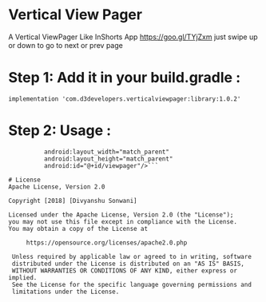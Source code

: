 # Vertical View Pager

A Vertical ViewPager Like InShorts App https://goo.gl/TYjZxm just swipe up or down to go to next or prev page

# Step 1: Add it in your build.gradle :

`implementation 'com.d3developers.verticalviewpager:library:1.0.2'`

# Step 2: Usage :

```<com.d3developers.verticalviewpager.VerticalViewPager
          android:layout_width="match_parent"
          android:layout_height="match_parent"
          android:id="@+id/viewpager"/>```

# License
Apache License, Version 2.0

Copyright [2018] [Divyanshu Sonwani]

Licensed under the Apache License, Version 2.0 (the "License");
you may not use this file except in compliance with the License.
You may obtain a copy of the License at

     https://opensource.org/licenses/apache2.0.php

 Unless required by applicable law or agreed to in writing, software
 distributed under the License is distributed on an "AS IS" BASIS,
 WITHOUT WARRANTIES OR CONDITIONS OF ANY KIND, either express or implied.
 See the License for the specific language governing permissions and
 limitations under the License.
